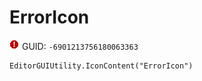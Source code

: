 # ErrorIcon
![](/img/ErrorIcon.png)
GUID: `-6901213756180063363`
```
EditorGUIUtility.IconContent("ErrorIcon")
```
